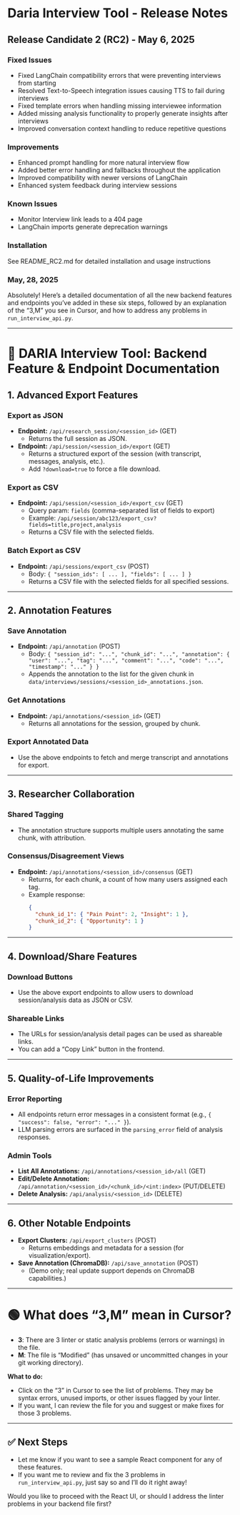 # Daria Interview Tool - Release Notes

## Release Candidate 2 (RC2) - May 6, 2025

### Fixed Issues
- Fixed LangChain compatibility errors that were preventing interviews from starting
- Resolved Text-to-Speech integration issues causing TTS to fail during interviews
- Fixed template errors when handling missing interviewee information
- Added missing analysis functionality to properly generate insights after interviews
- Improved conversation context handling to reduce repetitive questions

### Improvements
- Enhanced prompt handling for more natural interview flow
- Added better error handling and fallbacks throughout the application
- Improved compatibility with newer versions of LangChain
- Enhanced system feedback during interview sessions

### Known Issues
- Monitor Interview link leads to a 404 page
- LangChain imports generate deprecation warnings

### Installation
See README_RC2.md for detailed installation and usage instructions 

### May, 28,  2025

Absolutely! Here’s a detailed documentation of all the new backend features and endpoints you’ve added in these six steps, followed by an explanation of the “3,M” you see in Cursor, and how to address any problems in `run_interview_api.py`.

---

# 🚀 DARIA Interview Tool: Backend Feature & Endpoint Documentation

## 1. **Advanced Export Features**

### **Export as JSON**
- **Endpoint:** `/api/research_session/<session_id>` (GET)
  - Returns the full session as JSON.
- **Endpoint:** `/api/session/<session_id>/export` (GET)
  - Returns a structured export of the session (with transcript, messages, analysis, etc.).
  - Add `?download=true` to force a file download.

### **Export as CSV**
- **Endpoint:** `/api/session/<session_id>/export_csv` (GET)
  - Query param: `fields` (comma-separated list of fields to export)
  - Example: `/api/session/abc123/export_csv?fields=title,project,analysis`
  - Returns a CSV file with the selected fields.

### **Batch Export as CSV**
- **Endpoint:** `/api/sessions/export_csv` (POST)
  - Body: `{ "session_ids": [ ... ], "fields": [ ... ] }`
  - Returns a CSV file with the selected fields for all specified sessions.

---

## 2. **Annotation Features**

### **Save Annotation**
- **Endpoint:** `/api/annotation` (POST)
  - Body: `{ "session_id": "...", "chunk_id": "...", "annotation": { "user": "...", "tag": "...", "comment": "...", "code": "...", "timestamp": "..." } }`
  - Appends the annotation to the list for the given chunk in `data/interviews/sessions/<session_id>_annotations.json`.

### **Get Annotations**
- **Endpoint:** `/api/annotations/<session_id>` (GET)
  - Returns all annotations for the session, grouped by chunk.

### **Export Annotated Data**
- Use the above endpoints to fetch and merge transcript and annotations for export.

---

## 3. **Researcher Collaboration**

### **Shared Tagging**
- The annotation structure supports multiple users annotating the same chunk, with attribution.

### **Consensus/Disagreement Views**
- **Endpoint:** `/api/annotations/<session_id>/consensus` (GET)
  - Returns, for each chunk, a count of how many users assigned each tag.
  - Example response:
    ```json
    {
      "chunk_id_1": { "Pain Point": 2, "Insight": 1 },
      "chunk_id_2": { "Opportunity": 1 }
    }
    ```

---

## 4. **Download/Share Features**

### **Download Buttons**
- Use the above export endpoints to allow users to download session/analysis data as JSON or CSV.

### **Shareable Links**
- The URLs for session/analysis detail pages can be used as shareable links.
- You can add a “Copy Link” button in the frontend.

---

## 5. **Quality-of-Life Improvements**

### **Error Reporting**
- All endpoints return error messages in a consistent format (e.g., `{ "success": false, "error": "..." }`).
- LLM parsing errors are surfaced in the `parsing_error` field of analysis responses.

### **Admin Tools**
- **List All Annotations:** `/api/annotations/<session_id>/all` (GET)
- **Edit/Delete Annotation:** `/api/annotation/<session_id>/<chunk_id>/<int:index>` (PUT/DELETE)
- **Delete Analysis:** `/api/analysis/<session_id>` (DELETE)

---

## 6. **Other Notable Endpoints**

- **Export Clusters:** `/api/export_clusters` (POST)
  - Returns embeddings and metadata for a session (for visualization/export).
- **Save Annotation (ChromaDB):** `/api/save_annotation` (POST)
  - (Demo only; real update support depends on ChromaDB capabilities.)

---

# 🟢 What does “3,M” mean in Cursor?

- **3**: There are 3 linter or static analysis problems (errors or warnings) in the file.
- **M**: The file is “Modified” (has unsaved or uncommitted changes in your git working directory).

**What to do:**
- Click on the “3” in Cursor to see the list of problems. They may be syntax errors, unused imports, or other issues flagged by your linter.
- If you want, I can review the file for you and suggest or make fixes for those 3 problems.

---

## ✅ Next Steps

- Let me know if you want to see a sample React component for any of these features.
- If you want me to review and fix the 3 problems in `run_interview_api.py`, just say so and I’ll do it right away!

Would you like to proceed with the React UI, or should I address the linter problems in your backend file first?
